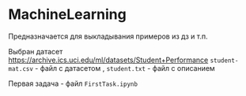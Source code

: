 # MachineLearning
Предназначается для выкладывания примеров из дз и т.п.

Выбран датасет https://archive.ics.uci.edu/ml/datasets/Student+Performance
`student-mat.csv` - файл с датасетом , `student.txt` - файл с описанием

Первая задача - файл `FirstTask.ipynb`